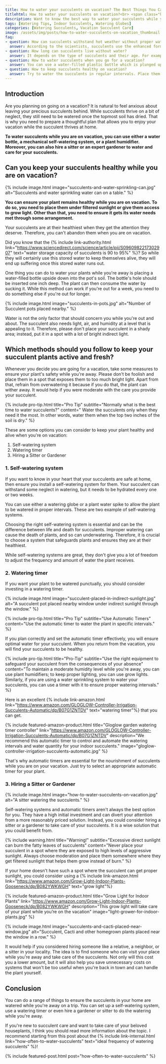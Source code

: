 ```yaml
--- 
title: How to water your succulents on vacation? The Best Things You Can Do!
titlehtml: How to water your succulents on vacation?<br> <span class="highlight">The Best Things You Can Do!</span>
description: Want to know the best way to water your succulents while you're out on a vacation? Here is what you can do to keep your succulents hydrated.
tags: [Watering Tips, Indoor Succulents, Watering Globes]
categories: [Watering Succulents, Vacation Succulent Care]
image: /assets/img/posts/how-to-water-succulents-on-vacation_thumbnail.jpg
faq: 
- question: How can succulents withstand hot weather without proper watering? 
  answer: According to the scientists, succulents use the enhanced form of photosynthesis through which they can extract CO2 during the night also. They minimize water usage and enhance energy creation through around-the-clock photosynthesis.  
- question: How long can succulents live without water?
  answer: It depends on the type of succulents and their age. For example, some types of succulents such as Graptopetalum or Crassula can live without water for at least three months. While other forms can live upto six months without water such as Lithops. 
- question: How to water succulents when you go for a vacation?
  answer: You can use a water-filled plastic bottle which is plunged upside down 1 inch inside the soil. This will be enough water for one week. If you have a plan to go on vacation for over a month then you can use self-watering systems with automatic timers. Also, you can consider getting a professional gardener or sitter to look after the succulents.
- question: How to keep succulents healthy on vacation? 
  answer: Try to water the succulents in regular intervals. Place them in an environment of moderate temperature, with proper access to bright indirect sunlight, and suitable humidity. For watering, you can use self-watering sprinklers and automatic timers. In this way, you can keep succulents healthy.
---
```


## Introduction

Are you planning on going on a vacation? It is natural to feel anxious about leaving your precious succulents behind. While succulents thrive on a bit of neglect, they still need to be watered once the topmost soil has dried. That is why you need to prepare a thoughtful plan that allows you to enjoy your vacation while the succulent thrives at home. 

**To water succulents while you are on vacation, you can use either a water bottle, a mechanical self-watering system, or a plant humidifier. Moreover, you can also hire a sitter or an expert gardener to water and care for your succulents.**

## Can you keep your succulents healthy while you are on vacation?

{% include image.html image="succulents-and-water-sprinkling-can.jpg" alt="Succulents and water sprinkling water can on a table." %}

**You can ensure your plant remains healthy while you are on vacation. To do so, you need to place them under filtered sunlight or give them access to grow light. Other than that, you need to ensure it gets its water needs met through some arrangement.**

Your succulents are at their healthiest when they get the attention they deserve. Therefore, you can't abandon them when you are on vacation. 

Did you know that the {% include link-authority.html link="https://www.sciencedirect.com/science/article/pii/S0960982217302907" text="water storage capacity of succulents is 90 to 95%" %}? So while they will certainly use this stored water to keep themselves alive, they will end up suffering once this stored water runs out.

One thing you can do to water your plants while you're away is placing a water-filled bottle upside down into the pot's soil. The bottle's hole should be inserted one inch deep. The plant can then consume the water by sucking it. While this method can work if you're out for a week, you need to do something else if you're out for longer. 

{% include image.html image="succulents-in-pots.jpg" alt="Number of Succulent pots placed nearby." %}

Water is not the only factor that should concern you while you're out and about. The succulent also needs light, air, and humidity at a level that is appealing to it. Therefore, please don't place your succulent in a shady area; instead, put it in a spot with a lot of bright indirect light. 

## Which methods should you follow to keep your succulent plants active and fresh?

Whenever you decide you are going for a vacation, take some measures to ensure your plant's safety while you're away. Please don't be foolish and place them in a spot that exposes them to too much bright light. Apart from that, refrain from overwatering it because if you do that, the plant can wither away. It would help if you were moderate with the care you provide your succulent.

{% include pro-tip.html title="Pro Tip" subtitle="Normally what is the best time to water succulents?" content=" Water the succulents only when they need it the most. In other words, water them when the top two inches of the soil is dry." %}

These are some options you can consider to keep your plant healthy and alive when you're on vacation:

1. Self-watering system
2. Watering timer
3. Hiring a Sitter or Gardener

### 1. Self-watering system

If you want to know in your heart that your succulents are safe at home, then ensure you install a self-watering system for them. Your succulent can withstand some neglect in watering, but it needs to be hydrated every one or two weeks. 

You can use either a watering globe or a plant water spike to allow the plant to be watered in proper intervals. These are two example of self-watering systems. 

Choosing the right self-watering system is essential and can be the difference between life and death for succulents. Improper watering can cause the death of plants, and so can underwatering. Therefore, it is crucial to choose a system that safeguards plants and ensures they are at their healthiest.  

While self-watering systems are great, they don't give you a lot of freedom to adjust the frequency and amount of water the plant receives. 

### 2. Watering timer

If you want your plant to be watered punctually, you should consider investing in a watering timer.

{% include image.html image="succulent-placed-in-indirect-sunlight.jpg" alt="A succulent pot placed nearby window under indirect sunlight through the window." %}

{% include pro-tip.html title="Pro Tip" subtitle="Use Automatic Timers" content="Use the automatic timer to water the plant in specific intervals." %}

If you plan correctly and set the automatic timer effectively, you will ensure optimal water for your succulent. When you return from the vacation, you will find your succulents to be healthy. 

{% include pro-tip.html title="Pro-Tip" subtitle="Use the right equipment to safeguard your succulent from the consequences of your absence" content="To maintain a moderate humidity level while you're away, you can use plant humidifiers; to keep proper lighting, you can use grow lights. Similarly, if you are using a water sprinkling system to water your succulents, you can use a timer with it to ensure proper watering intervals." %}

Here is an excellent {% include link-amazon.html link="https://www.amazon.com/GLOGLOW-Controller-Irrigation-Succulents-Automatic/dp/B07G1ZNTDV" text="watering timer"%} that you can get.

{% include featured-amazon-product.html title="Gloglow garden watering timer controller" link="https://www.amazon.com/GLOGLOW-Controller-Irrigation-Succulents-Automatic/dp/B07G1ZNTDV" description="We recommend this automatic timer to control and automate the watering intervals and water quantity for your indoor succulents." image="gloglow-controller-irrigation-succulents-automatic.jpg" %}

That's why automatic timers are essential for the nourishment of succulents while you are on your vacation. Just try to select an appropriate automatic timer for your plant.

### 3. Hiring a Sitter or Gardener

{% include image.html image="how-to-water-succulents-on-vacation.jpg" alt="A sitter watering the succulents." %}

Self-watering systems and automatic timers aren't always the best option for you. They have a high initial investment and can divert your attention from a more reasonably priced solution. Instead, you could consider hiring a sitter or a gardener to take care of your succulents. It is a wise solution that you could benefit from.

{% include warning.html title="Warning!" subtitle="Excessive direct sunlight can burn the fatty leaves of succulents" content="Never place your succulent in a spot where they are exposed to high levels of aggressive sunlight. Always choose moderation and place them somewhere where they get filtered sunlight that helps them grow instead of burn." %}

If your home doesn't have such a spot where the succulent can get proper sunlight, you could consider using a {% include link-amazon.html link="https://www.amazon.com/Grow-Light-Indoor-Plants-Gooseneck/dp/B082YWKWGH" text="grow light"%}

{% include featured-amazon-product.html title="Grow Light for Indoor Plants" link="https://www.amazon.com/Grow-Light-Indoor-Plants-Gooseneck/dp/B082YWKWGH" description="This grow light will take care of your plant while you’re on the vacation" image="light-grower-for-indoor-plants.jpg" %}

{% include image.html image="succulents-and-cacti-placed-near-window.jpg" alt="Succulent, Cacti and other homegrown plants placed near the window in a row." %}

It would help if you considered hiring someone like a relative, a neighbor, or a sitter in your locality. The idea is to find someone who can visit your place while you're away and take care of the succulents. Not only will this cost you a lower amount, but it will also help you save unnecessary costs on systems that won't be too useful when you're back in town and can handle the plant yourself.

## Conclusion

You can do a range of things to ensure the succulents in your home are watered while you're away on a trip. You can set up a self-watering system, use a watering timer or even hire a gardener or sitter to do the watering while you're away.

If you're new to succulent care and want to take care of your beloved houseplants, I think you should read more information about the topic. I recommend starting from this post about the {% include link-internal.html link="how-often-to-water-succulents" text="ideal frequency of watering succulents" %}!

{% include featured-post.html post="how-often-to-water-succulents" %}
